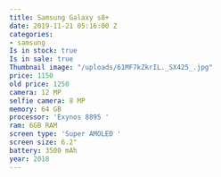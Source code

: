 ```yaml
---
title: Samsung Galaxy s8+
date: 2019-11-21 05:16:00 Z
categories:
- samsung
Is in stock: true
Is in sale: true
Thumbnail image: "/uploads/61MF7kZkrIL._SX425_.jpg"
price: 1150
old price: 1250
camera: 12 MP
selfie camera: 8 MP
memory: 64 GB
processor: 'Exynos 8895 '
ram: 6GB RAM
screen type: 'Super AMOLED '
screen size: 6.2"
battery: 3500 mAh
year: 2018
---
```


